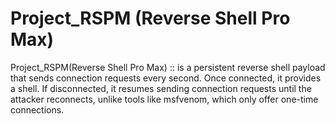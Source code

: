# Project_RSPM (Reverse Shell Pro Max)
Project_RSPM(Reverse Shell Pro Max) :: is a persistent reverse shell payload that sends connection requests every second. Once connected, it provides a shell. If disconnected, it resumes sending connection requests until the attacker reconnects, unlike tools like msfvenom, which only offer one-time connections.
